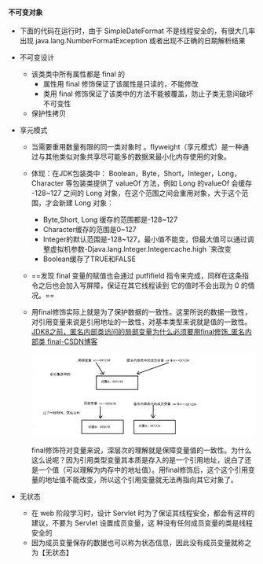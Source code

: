 #### 不可变对象

* 下面的代码在运行时，由于 SimpleDateFormat 不是线程安全的，有很大几率出现 java.lang.NumberFormatException 或者出现不正确的日期解析结果

* 不可变设计

  * 该类类中所有属性都是 final 的 
    - 属性用 final 修饰保证了该属性是只读的，不能修改 
    - 类用 final 修饰保证了该类中的方法不能被覆盖，防止子类无意间破坏不可变性 
  * 保护性拷贝

* 享元模式

  * 当需要重用数量有限的同一类对象时 。flyweight（享元模式）是一种通过与其他类似对象共享尽可能多的数据来最小化内存使用的对象。

  * 体现：在JDK包装类中： Boolean，Byte，Short，Integer，Long，Character 等包装类提供了 valueOf 方法，例如 Long 的valueOf 会缓存 -128~127 之间的 Long 对象，在这个范围之间会重用对象，大于这个范围，才会新建 Long 对象：

    * Byte,Short, Long 缓存的范围都是-128~127
    * Character缓存的范围是0~127
    * Integer的默认范围是-128~127，最小值不能变，但最大值可以通过调整虚拟机参数-Djava.lang.Integer.Integercache.high `来改变
    * Boolean缓存了TRUE和FALSE

  * ==发现 final 变量的赋值也会通过 putfifield 指令来完成，同样在这条指令之后也会加入写屏障，保证在其它线程读到 它的值时不会出现为 0 的情况。==

  * 用final修饰实际上就是为了保护数据的一致性。这里所说的数据一致性，对引用变量来说是引用地址的一致性，对基本类型来说就是值的一致性。 [JDK8之前，匿名内部类访问的局部变量为什么必须要用final修饰_匿名内部类 final-CSDN博客](https://blog.csdn.net/tianjindong0804/article/details/81710268) 

    ![1722410625412](%E4%B8%8D%E5%8F%AF%E5%8F%98%E5%AF%B9%E8%B1%A1%E5%92%8C%E4%BA%AB%E5%85%83%E6%A8%A1%E5%BC%8F.assets/1722410625412.png)

    final修饰符对变量来说，深层次的理解就是保障变量值的一致性。为什么这么说呢？因为引用类型变量其本质是存入的是一个引用地址，说白了还是一个值（可以理解为内存中的地址值）。用final修饰后，这个这个引用变量的地址值不能改变，所以这个引用变量就无法再指向其它对象了。

* 无状态

  * 在 web 阶段学习时，设计 Servlet 时为了保证其线程安全，都会有这样的建议，不要为 Servlet 设置成员变量，这 种没有任何成员变量的类是线程安全的 
  * 因为成员变量保存的数据也可以称为状态信息，因此没有成员变量就称之为【无状态】